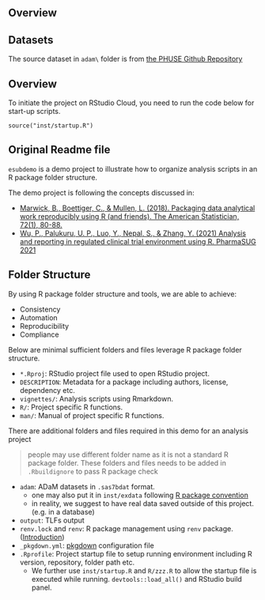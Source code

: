 ## Overview

## Datasets

The source dataset in `adam\` folder is from [the PHUSE Github Repository](https://github.com/phuse-org/phuse-scripts/blob/master/data/adam/TDF_ADaM_v1.0.zip)

## Overview

To initiate the project on RStudio Cloud, you need to run the code below 
for start-up scripts. 

```
source("inst/startup.R")
```

## Original Readme file 

`esubdemo` is a demo project to illustrate how to organize analysis scripts 
in an R package folder structure. 

The demo project is following the concepts discussed in:

- [Marwick, B., Boettiger, C., & Mullen, L. (2018). Packaging data analytical work reproducibly using R (and friends). The American Statistician, 72(1), 80-88.](https://peerj.com/preprints/3192/)
- [Wu, P., Palukuru, U. P., Luo, Y., Nepal, S., & Zhang, Y. (2021) Analysis and reporting in regulated clinical trial environment using R. PharmaSUG 2021](https://www.pharmasug.org/proceedings/2021/AD/PharmaSUG-2021-AD-079.pdf)

## Folder Structure

By using R package folder structure and tools, we are able to achieve:

- Consistency 
- Automation
- Reproducibility 
- Compliance

Below are minimal sufficient folders and files leverage R package folder structure.  

- `*.Rproj`: RStudio project file used to open RStudio project.
- `DESCRIPTION`: Metadata for a package including authors, license, dependency etc.
- `vignettes/`: Analysis scripts using Rmarkdown.
- `R/`: Project specific R functions.
- `man/`: Manual of project specific R functions.

There are additional folders and files required in this demo for an analysis project

> people may use different folder name as it is not a standard R package folder.
> These folders and files needs to be added in `.Rbuildignore` to pass
> R package check 

- `adam`: ADaM datasets in `.sas7bdat` format.
  + one may also put it in `inst/exdata` following [R package convention](https://r-pkgs.org/data.html)
  + in reality, we suggest to have real data saved outside of this project. (e.g. in a database)
- `output`: TLFs output 
- `renv.lock` and `renv`: R package management using `renv` package. ([Introduction](https://rstudio.github.io/renv/articles/renv.html)) 
- `_pkgdown.yml`: [pkgdown](https://pkgdown.r-lib.org/articles/pkgdown.html) configuration file
- `.Rprofile`: Project startup file to setup running environment including R version, repository, folder path etc. 
  - We further use `inst/startup.R` and `R/zzz.R` to allow the startup file is executed while running. `devtools::load_all()` and RStudio build panel. 
  

